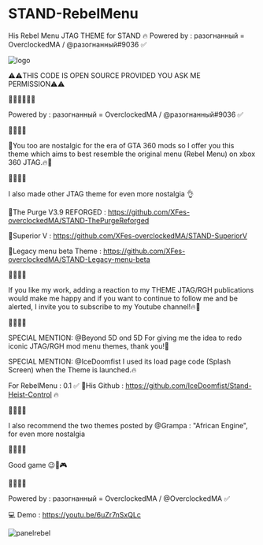 # STAND-RebelMenu
His Rebel Menu JTAG THEME for STAND 🔥 Powered by : разогнанный = OverclockedMA / @разогнанный#9036 ✅

![logo](https://user-images.githubusercontent.com/130534944/231894672-fec3d40f-a802-49ed-b664-589f19bd99e7.png)

⚠️⚠️THIS CODE IS OPEN SOURCE PROVIDED YOU ASK ME PERMISSION⚠️⚠️

🚧🚧🚧🚧🚧🚧

Powered by : разогнанный = OverclockedMA / @разогнанный#9036 ✅

🚧🚧🚧🚧

💎You too are nostalgic for the era of GTA 360 mods so I offer you this theme which aims to best resemble the original menu 
(Rebel Menu) on xbox 360 JTAG.🔥🧨

🚧🚧🚧🚧

I also made other JTAG theme for even more nostalgia 👌

💎The Purge V3.9 REFORGED : https://github.com/XFes-overclockedMA/STAND-ThePurgeReforged

💎Superior V : https://github.com/XFes-overclockedMA/STAND-SuperiorV

💎Legacy menu beta Theme : https://github.com/XFes-overclockedMA/STAND-Legacy-menu-beta

🚧🚧🚧🚧

If you like my work, adding a reaction to my THEME JTAG/RGH publications would make me happy 
and if you want to continue to follow me and be alerted, I invite you to subscribe to my Youtube channel!🔥🧨

🚧🚧🚧🚧

SPECIAL MENTION: @Beyond 5D ond 5D For giving me the idea to redo iconic JTAG/RGH mod menu themes, thank you!💪

SPECIAL MENTION: @IceDoomfist  I used its load page code (Splash Screen) when the Theme is launched.🔥

For RebelMenu : 0.1 ✅
🌴His Github : https://github.com/IceDoomfist/Stand-Heist-Control 🔥

🚧🚧🚧🚧

I also recommend the two themes posted by @Grampa  : "African Engine", for even more nostalgia

🚧🚧🚧🚧

Good game 😉🚀🎮

🚧🚧🚧🚧

Powered by : разогнанный = OverclockedMA / @OverclockedMA ✅ 

💻 Demo : https://youtu.be/6uZr7nSxQLc

![panelrebel](https://user-images.githubusercontent.com/130534944/231894226-50b9e53c-b942-41f8-b5e1-395e80309924.png)
